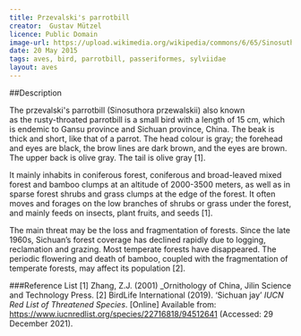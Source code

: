 ```yaml
---
title: Przevalski's parrotbill 
creator:  Gustav Mützel
licence: Public Domain
image-url: https://upload.wikimedia.org/wikipedia/commons/6/65/Sinosuthora_przewalskii_1891.jpg
date: 20 May 2015
tags: aves, bird, parrotbill, passeriformes, sylviidae
layout: aves
---
```

##Description

The przevalski's parrotbill (Sinosuthora przewalskii) also known as the rusty-throated parrotbill is a small bird with a length of 15 cm, which is endemic to Gansu province and Sichuan province, China. The beak is thick and short, like that of a parrot. The head colour is gray; the forehead and eyes are black, the brow lines are dark brown, and the eyes are brown. The upper back is olive gray. The tail is olive gray [1].

It mainly inhabits in coniferous forest, coniferous and broad-leaved mixed forest and bamboo clumps at an altitude of 2000-3500 meters, as well as in sparse forest shrubs and grass clumps at the edge of the forest. It often moves and forages on the low branches of shrubs or grass under the forest, and mainly feeds on insects, plant fruits, and seeds [1].

The main threat may be the loss and fragmentation of forests. Since the late 1960s, Sichuan’s forest coverage has declined rapidly due to logging, reclamation and grazing. Most temperate forests have disappeared. The periodic flowering and death of bamboo, coupled with the fragmentation of temperate forests, may affect its population [2].

###Reference List
[1] Zhang, Z.J. (2001) _Ornithology of China, Jilin Science and Technology Press.
[2] BirdLife International (2019). ‘Sichuan jay’ _IUCN Red List of Threatened Species_. [Online]  Available from: https://www.iucnredlist.org/species/22716818/94512641 (Accessed: 29 December 2021).


